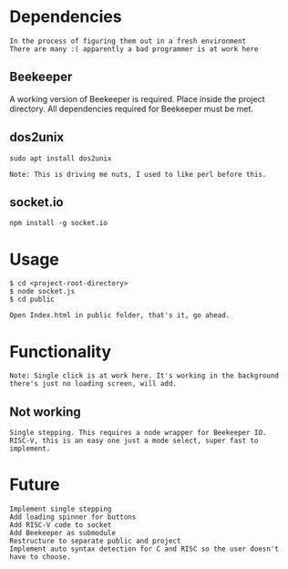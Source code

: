 # Dependencies
	In the process of figuring them out in a fresh environment
	There are many :( apparently a bad programmer is at work here

## Beekeeper
A working version of Beekeeper is required. Place inside the project directory.
All dependencies required for Beekeeper must be met.

## dos2unix
	sudo apt install dos2unix

	Note: This is driving me nuts, I used to like perl before this.
## socket.io
	npm install -g socket.io

# Usage
	$ cd <project-root-directory>
	$ node socket.js
	$ cd public

	Open Index.html in public folder, that's it, go ahead.

# Functionality

	Note: Single click is at work here. It's working in the background there's just no loading screen, will add.

## Not working
	Single stepping. This requires a node wrapper for Beekeeper IO.
	RISC-V, this is an easy one just a mode select, super fast to implement.

# Future
	Implement single stepping
	Add loading spinner for buttons
	Add RISC-V code to socket
	Add Beekeeper as submodule
	Restructure to separate public and project
	Implement auto syntax detection for C and RISC so the user doesn't have to choose.
